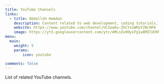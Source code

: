 ```yaml
---
title: YouTube Channels
links:
  - title: Abdallah Hemdan
    description: Content related to web development, coding tutorials, and more.
    website: https://www.youtube.com/channel/UCIwaOu-ZhCYzsWPpY2NrHPA
    image: https://yt3.googleusercontent.com/ytc/AMLnZu9OyxFg1a8MZlUVKM0y73FzQ7tlBz0lSKBqydrZ=s176-c-k-c0x00ffffff-no-rj
menu:
  main: 
    weight: 5
    params:
        icon: youtube

comments: false
---
```


List of related YouTube channels.
